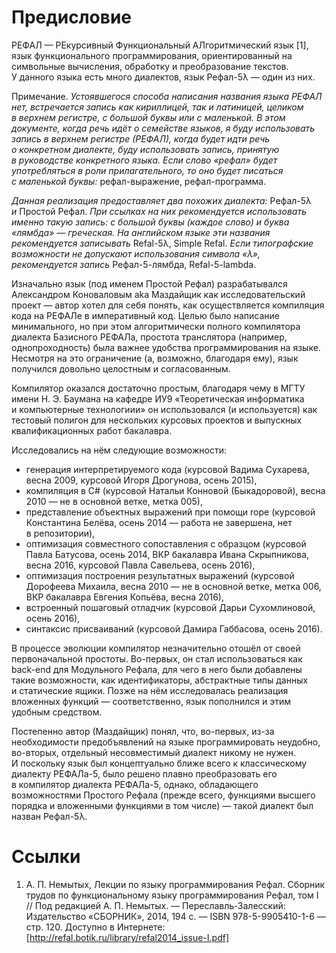 # Предисловие

РЕФАЛ — РЕкурсивный Функциональный АЛгоритмический язык \[1], язык
функционального программирования, ориентированный на символьные вычисления,
обработку и преобразование текстов. У данного языка есть много диалектов, язык
Рефал-5λ — один из них.

Примечание. _Устоявшегося способа написания названия языка РЕФАЛ нет,
встречается запись как кириллицей, так и латиницей, целиком в верхнем регистре,
с большой буквы или с маленькой. В этом документе, когда речь идёт о семействе
языков, я буду использовать запись в верхнем регистре (РЕФАЛ), когда будет идти
речь о конкретном диалекте, буду использовать запись, принятую в руководстве
конкретного языка. Если слово «рефал» будет употребляться в роли
прилагательного, то оно будет писаться с маленькой буквы:_ рефал-выражение,
рефал-программа.

_Данная реализация предоставляет два похожих диалекта:_ Рефал-5λ _и_ Простой
Рефал. _При ссылках на них рекомендуется использовать именно такую запись: с большой
буквы (каждое слово) и буква «лямбда» — греческая. На английском языке эти
названия рекомендуется записывать_ Refal-5λ, Simple Refal. _Если типографские
возможности не допускают использования символа «λ», рекомендуется запись_
Рефал-5-лямбда, Refal-5-lambda.

Изначально язык (под именем Простой Рефал) разрабатывался Александром
Коноваловым aka Маздайщик как исследовательский проект — автор хотел для себя
понять, как осуществляется компиляция кода на РЕФАЛе в императивный код. Целью
было написание минимального, но при этом алгоритмически полного компилятора
диалекта Базисного РЕФАЛа, простота транслятора (например, однопроходность)
была важнее удобства программирования на языке. Несмотря на это ограничение
(а, возможно, благодаря ему), язык получился довольно целостным и согласованным.

Компилятор оказался достаточно простым, благодаря чему в МГТУ имени
Н. Э. Баумана на кафедре ИУ9 «Теоретическая информатика и компьютерные
технологиии» он использовался (и используется) как тестовый полигон
для нескольких курсовых проектов и выпускных квалификационных работ бакалавра.

Исследовались на нём следующие возможности:

* генерация интерпретируемого кода (курсовой Вадима Сухарева, весна 2009,
  курсовой Игоря Дрогунова, осень 2015),
* компиляция в C# (курсовой Натальи Конновой (Быкадоровой), весна 2010 —
  не в основной ветке, метка 005),
* представление объектных выражений при помощи rope (курсовой Константина
  Белёва, осень 2014 — работа не завершена, нет в репозитории),
* оптимизация совместного сопоставления с образцом (курсовой Павла Батусова,
  осень 2014, ВКР бакалавра Ивана Скрыпникова, весна 2016, курсовой Павла
  Савельева, осень 2016),
* оптимизация построения результатных выражений (курсовой Дорофеева Михаила,
  весна 2010 — не в основной ветке, метка 006, ВКР бакалавра Евгения Копьёва,
  весна 2016),
* встроенный пошаговый отладчик (курсовой Дарьи Сухомлиновой, осень 2016),
* синтаксис присваиваний (курсовой Дамира Габбасова, осень 2016).

В процессе эволюции компилятор незначительно отошёл от своей первоначальной
простоты. Во-первых, он стал использоваться как back-end для Модульного Рефала,
для чего в него были добавлены такие возможности, как идентификаторы,
абстрактные типы данных и статические ящики. Позже на нём исследовалась
реализация вложенных функций — соответственно, язык пополнился и этим удобным
средством.

Постепенно автор (Маздайщик) понял, что, во-первых, из-за необходимости
предобъявлений на языке программировать неудобно, во-вторых, отдельный
несовместимый диалект никому не нужен. И поскольку язык был концептуально
ближе всего к классическому диалекту РЕФАЛа-5, было решено плавно преобразовать
его в компилятор диалекта РЕФАЛа-5, однако, обладающего возможностями Простого
Рефала (прежде всего, функциями высшего порядка и вложенными функциями в том
числе) — такой диалект был назван Рефал-5λ.

# Ссылки
1. А. П. Немытых, Лекции по языку программирования Рефал.
   Сборник трудов по функциональному языку программирования Рефал, том I
   // Под редакцией А. П. Немытых. — Переславль-Залесский: Издательство
   «СБОРНИК», 2014, 194 с. — ISBN 978-5-9905410-1-6 — стр. 120.
   Доступно в Интернете: [http://refal.botik.ru/library/refal2014_issue-I.pdf]
